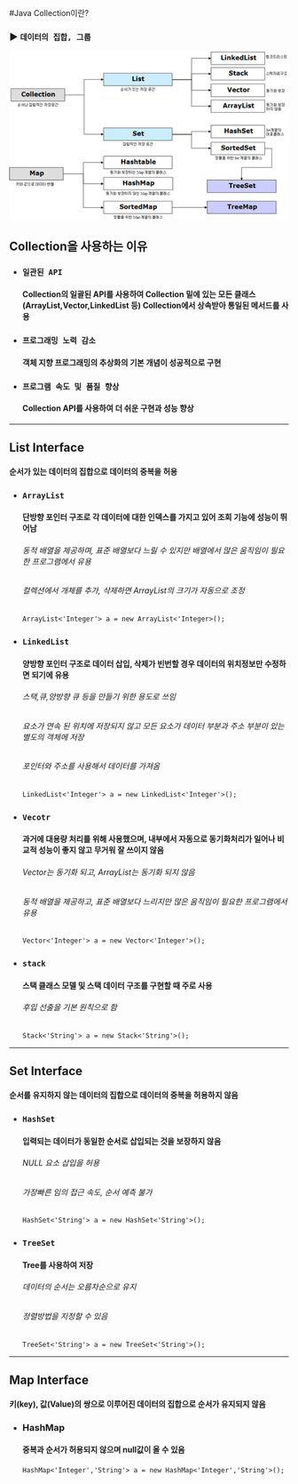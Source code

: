 #Java Collection이란?
### ▶ `데이터의 집합, 그룹`
![](./CS_IMG/Java_Collection.png)

## Collection을 사용하는 이유
* ### `일관된 API`
    #### Collection의 일괄된 API를 사용하여 Collection 밑에 있는 모든 클래스(ArrayList,Vector,LinkedList 등) Collection에서 상속받아 통일된 메서드를 사용
* ### `프로그래밍 노력 감소`
    #### 객체 지향 프로그래밍의 추상화의 기본 개념이 성공적으로 구현
* ### `프로그램 속도 및 품질 향상`
    #### Collection API를 사용하여 더 쉬운 구현과 성능 향상

<hr/>

## List Interface
#### 순서가 있는 데이터의 집합으로 데이터의 중복을 허용
* ### `ArrayList`
    #### 단방향 포인터 구조로 각 데이터에 대한 인덱스를 가지고 있어 조회 기능에 성능이 뛰어남
    ###### 동적 배열을 제공하며, 표준 배열보다 느릴 수 있지만 배열에서 많은 움직임이 필요한 프로그램에서 유용
    ###### 컬렉션에서 개체를 추가, 삭제하면 ArrayList의 크기가 자동으로 조정
  <pre><code>ArrayList<'Integer'> a = new ArrayList<'Integer>();</code></pre>
* ### `LinkedList`
    #### 양방향 포인터 구조로 데이터 삽입, 삭제가 빈번할 경우 데이터의 위치정보만 수정하면 되기에 유용
    ###### 스택,큐,양방향 큐 등을 만들기 위한 용도로 쓰임
    ###### 요소가 연속 된 위치에 저장되지 않고 모든 요소가 데이터 부분과 주소 부분이 있는 별도의 객체에 저장
    ###### 포인터와 주소를 사용해서 데이터를 가져옴
  <pre><code>LinkedList<'Integer'> a = new LinkedList<'Integer'>();</code></pre>
* ### `Vecotr`
    #### 과거에 대용량 처리를 위해 사용했으며, 내부에서 자동으로 동기화처리가 일어나 비교적 성능이 좋지 않고 무거워 잘 쓰이지 않음
    ###### Vector는 동기화 되고, ArrayList는 동기화 되지 않음
    ###### 동적 배열을 제공하고, 표준 배열보다 느리지만 많은 움직임이 필요한 프로그램에서 유용
  <pre><code>Vector<'Integer'> a = new Vector<'Integer'>();</code></pre>
* ### `stack`
    #### 스택 클래스 모델 및 스택 데이터 구조를 구현할 때 주로 사용
    ###### 후입 선출을 기본 원칙으로 함
  <pre><code>Stack<'String'> a = new Stack<'String'>();</code></pre>

<hr/>

## Set Interface
#### 순서를 유지하지 않는 데이터의 집합으로 데이터의 중복을 허용하지 않음
* ### `HashSet`
    #### 입력되는 데이터가 동일한 순서로 삽입되는 것을 보장하지 않음
    ###### NULL 요소 삽입을 허용
    ###### 가장빠른 임의 접근 속도, 순서 예측 불가
  <pre><code>HashSet<'String'> a = new HashSet<'String'>();</code></pre>
* ### `TreeSet`
    #### Tree를 사용하여 저장
    ###### 데이터의 순서는 오름차순으로 유지
    ###### 정렬방법을 지정할 수 있음
  <pre><code>TreeSet<'String'> a = new TreeSet<'String'>();</code></pre>

<hr/>

## Map Interface
#### 키(key), 값(Value)의 쌍으로 이루어진 데이터의 집합으로 순서가 유지되지 않음
* ### HashMap
    #### 중복과 순서가 허용되지 않으며 null값이 올 수 있음
  <pre><code>HashMap<'Integer','String'> a = new HashMap<'Integer','String'>();</code></pre>